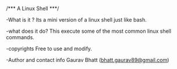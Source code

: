/*** A Linux Shell ***/

-What is it ?
Its a mini version of a linux shell just like bash.

-what does it do?
This execute some of the most common linux shell commands.

-copyrights
Free to use and modify.

-Author and contact info
Gaurav Bhatt (bhatt.gaurav89@gmail.com)
